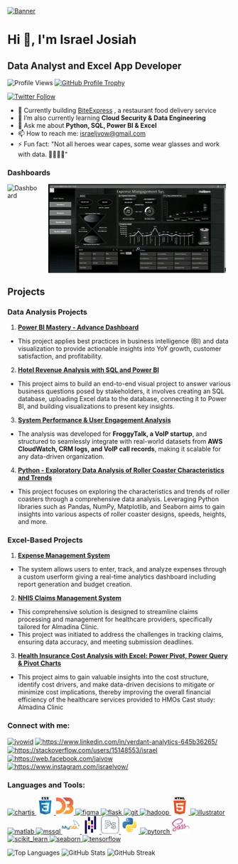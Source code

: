 [![Banner](https://i.imgur.com/WKPwVJw.png)](https://github.com/israelvow)


# Hi 👋, I'm Israel Josiah
## Data Analyst and Excel App Developer

![Profile Views](https://komarev.com/ghpvc/?username=israelvow&label=Profile%20views&color=0e75b6&style=flat)
[![GitHub Profile Trophy](https://github-profile-trophy.vercel.app/?username=israelvow)](https://github.com/ryo-ma/github-profile-trophy)

[![Twitter Follow](https://img.shields.io/twitter/follow/jvowid?logo=twitter&style=for-the-badge)](https://twitter.com/jvowid)

- 🔭 Currently building [BiteExpress](https://linktr.ee/biteexpress) , a restaurant food delivery service
- 🌱 I’m also currently learning **Cloud Security & Data Engineering**
- 💬 Ask me about **Python, SQL, Power BI & Excel**
- 📫 How to reach me: israeljvow@gmail.com
- ⚡ Fun fact: "Not all heroes wear capes, some wear glasses and work with data. 🦸‍♂️🤓🌟"


### Dashboards

<div style="display: flex; flex-direction: row;">
  <img src="https://github.com/IsraelVow/Power-BI-Mastery-Dynamic-Dashboards-Advanced-DAX/blob/main/Dashboard.gif?raw=true" alt="Dashboard" width="400" style="margin-right: 20px;">
  <img src="https://github.com/IsraelVow/Expense-Management-System-VBA-Excel-Project-/blob/main/Expensemgtdashboad-ezgif.com-video-to-gif-converter.gif?raw=true" alt="Dashboard" width="400" style="margin-right: 20px;">
</div>

## Projects

### Data Analysis Projects

1. **[Power BI Mastery - Advance Dashboard](https://github.com/IsraelVow/Power-BI-Mastery-Dynamic-Dashboards-Advanced-DAX)**
-   This project applies best practices in business intelligence (BI) and data visualization to provide actionable insights into YoY growth, customer satisfaction, and profitability.
2. **[Hotel Revenue Analysis with SQL and Power BI](https://github.com/IsraelVow/Hotel-Revenue-Analysis)**
- This project aims to build an end-to-end visual project to answer various business questions posed by stakeholders, it involves creating an SQL database, uploading Excel data to the database, connecting it to Power BI, and building visualizations to present key insights.
3. **[System Performance & User Engagement Analysis](https://github.com/IsraelVow/System-Performance-User-Engagement-Analysis)**
- The analysis was developed for **FroggyTalk, a VoIP startup**, and structured to seamlessly integrate with real-world datasets from **AWS CloudWatch, CRM logs, and VoIP call records**, making it scalable for any data-driven organization.
4. **[Python - Exploratory Data Analysis of Roller Coaster Characteristics and Trends](https://github.com/IsraelVow/Exploratory-Data-Analysis-w-Python)**
- This project focuses on exploring the characteristics and trends of roller coasters through a comprehensive data analysis. Leveraging Python libraries such as Pandas, NumPy, Matplotlib, and Seaborn aims to gain insights into various aspects of roller coaster designs, speeds, heights, and more.

### Excel-Based Projects

1. **[Expense Management System](https://github.com/IsraelVow/Expense-Management-System-VBA-Excel-Project-)**
- The system allows users to enter, track, and analyze expenses through a custom userform giving a real-time analytics dashboard including report generation and budget creation.
2. **[NHIS Claims Management System](https://github.com/IsraelVow/NHIS-Claims-Managements-System-With-Access-Database)**
- This comprehensive solution is designed to streamline claims processing and management for healthcare providers, specifically tailored for Almadina Clinic. 
- This project was initiated to address the challenges in tracking claims, ensuring data accuracy, and meeting submission deadlines. 
3. **[Health Insurance Cost Analysis with Excel: Power Pivot, Power Query & Pivot Charts](https://github.com/IsraelVow/Health-Insurance-Cost-Analysis-Dashboard)**
- This project aims to gain valuable insights into the cost structure, identify cost drivers, and make data-driven decisions to mitigate or minimize cost implications, thereby improving the overall financial efficiency of the healthcare services provided to HMOs Cast study: Almadina Clinic


<h3 align="left">Connect with me:</h3>
<p align="left">
<a href="https://twitter.com/jvowid" target="blank"><img align="center" src="https://raw.githubusercontent.com/rahuldkjain/github-profile-readme-generator/master/src/images/icons/Social/twitter.svg" alt="jvowid" height="30" width="40" /></a>
<a href="https://linkedin.com/in/https://www.linkedin.com/in/verdant-analytics-645b36265/" target="blank"><img align="center" src="https://raw.githubusercontent.com/rahuldkjain/github-profile-readme-generator/master/src/images/icons/Social/linked-in-alt.svg" alt="https://www.linkedin.com/in/verdant-analytics-645b36265/" height="30" width="40" /></a>
<a href="https://stackoverflow.com/users/https://stackoverflow.com/users/15148553/israel" target="blank"><img align="center" src="https://raw.githubusercontent.com/rahuldkjain/github-profile-readme-generator/master/src/images/icons/Social/stack-overflow.svg" alt="https://stackoverflow.com/users/15148553/israel" height="30" width="40" /></a>
<a href="https://fb.com/https://web.facebook.com/jaivow" target="blank"><img align="center" src="https://raw.githubusercontent.com/rahuldkjain/github-profile-readme-generator/master/src/images/icons/Social/facebook.svg" alt="https://web.facebook.com/jaivow" height="30" width="40" /></a>
<a href="https://instagram.com/https://www.instagram.com/israelvow/" target="blank"><img align="center" src="https://raw.githubusercontent.com/rahuldkjain/github-profile-readme-generator/master/src/images/icons/Social/instagram.svg" alt="https://www.instagram.com/israelvow/" height="30" width="40" /></a>
</p>

<h3 align="left">Languages and Tools:</h3>
<p align="left"> <a href="https://www.chartjs.org" target="_blank" rel="noreferrer"> <img src="https://www.chartjs.org/media/logo-title.svg" alt="chartjs" width="40" height="40"/> </a> <a href="https://www.w3schools.com/css/" target="_blank" rel="noreferrer"> <img src="https://raw.githubusercontent.com/devicons/devicon/master/icons/css3/css3-original-wordmark.svg" alt="css3" width="40" height="40"/> </a> <a href="https://d3js.org/" target="_blank" rel="noreferrer"> <img src="https://raw.githubusercontent.com/devicons/devicon/master/icons/d3js/d3js-original.svg" alt="d3js" width="40" height="40"/> </a> <a href="https://www.figma.com/" target="_blank" rel="noreferrer"> <img src="https://www.vectorlogo.zone/logos/figma/figma-icon.svg" alt="figma" width="40" height="40"/> </a> <a href="https://flask.palletsprojects.com/" target="_blank" rel="noreferrer"> <img src="https://www.vectorlogo.zone/logos/pocoo_flask/pocoo_flask-icon.svg" alt="flask" width="40" height="40"/> </a> <a href="https://git-scm.com/" target="_blank" rel="noreferrer"> <img src="https://www.vectorlogo.zone/logos/git-scm/git-scm-icon.svg" alt="git" width="40" height="40"/> </a> <a href="https://hadoop.apache.org/" target="_blank" rel="noreferrer"> <img src="https://www.vectorlogo.zone/logos/apache_hadoop/apache_hadoop-icon.svg" alt="hadoop" width="40" height="40"/> </a> <a href="https://www.w3.org/html/" target="_blank" rel="noreferrer"> <img src="https://raw.githubusercontent.com/devicons/devicon/master/icons/html5/html5-original-wordmark.svg" alt="html5" width="40" height="40"/> </a> <a href="https://www.adobe.com/in/products/illustrator.html" target="_blank" rel="noreferrer"> <img src="https://www.vectorlogo.zone/logos/adobe_illustrator/adobe_illustrator-icon.svg" alt="illustrator" width="40" height="40"/> </a> <a href="https://www.mathworks.com/" target="_blank" rel="noreferrer"> <img src="https://upload.wikimedia.org/wikipedia/commons/2/21/Matlab_Logo.png" alt="matlab" width="40" height="40"/> </a> <a href="https://www.microsoft.com/en-us/sql-server" target="_blank" rel="noreferrer"> <img src="https://www.svgrepo.com/show/303229/microsoft-sql-server-logo.svg" alt="mssql" width="40" height="40"/> </a> <a href="https://www.mysql.com/" target="_blank" rel="noreferrer"> <img src="https://raw.githubusercontent.com/devicons/devicon/master/icons/mysql/mysql-original-wordmark.svg" alt="mysql" width="40" height="40"/> </a> <a href="https://pandas.pydata.org/" target="_blank" rel="noreferrer"> <img src="https://raw.githubusercontent.com/devicons/devicon/2ae2a900d2f041da66e950e4d48052658d850630/icons/pandas/pandas-original.svg" alt="pandas" width="40" height="40"/> </a> <a href="https://www.photoshop.com/en" target="_blank" rel="noreferrer"> <img src="https://raw.githubusercontent.com/devicons/devicon/master/icons/photoshop/photoshop-line.svg" alt="photoshop" width="40" height="40"/> </a> <a href="https://www.python.org" target="_blank" rel="noreferrer"> <img src="https://raw.githubusercontent.com/devicons/devicon/master/icons/python/python-original.svg" alt="python" width="40" height="40"/> </a> <a href="https://pytorch.org/" target="_blank" rel="noreferrer"> <img src="https://www.vectorlogo.zone/logos/pytorch/pytorch-icon.svg" alt="pytorch" width="40" height="40"/> </a> <a href="https://sass-lang.com" target="_blank" rel="noreferrer"> <img src="https://raw.githubusercontent.com/devicons/devicon/master/icons/sass/sass-original.svg" alt="sass" width="40" height="40"/> </a> <a href="https://scikit-learn.org/" target="_blank" rel="noreferrer"> <img src="https://upload.wikimedia.org/wikipedia/commons/0/05/Scikit_learn_logo_small.svg" alt="scikit_learn" width="40" height="40"/> </a> <a href="https://seaborn.pydata.org/" target="_blank" rel="noreferrer"> <img src="https://seaborn.pydata.org/_images/logo-mark-lightbg.svg" alt="seaborn" width="40" height="40"/> </a> <a href="https://www.tensorflow.org" target="_blank" rel="noreferrer"> <img src="https://www.vectorlogo.zone/logos/tensorflow/tensorflow-icon.svg" alt="tensorflow" width="40" height="40"/> </a> </p>


![Top Languages](https://github-readme-stats.vercel.app/api/top-langs/?username=israelvow&show_icons=true&layout=compact)
![GitHub Stats](https://github-readme-stats.vercel.app/api?username=israelvow&show_icons=true)
![GitHub Streak](https://github-readme-streak-stats.herokuapp.com/?user=israelvow)
